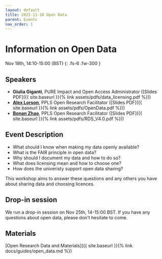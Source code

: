 ```yaml
---
layout: default
title: 2021-11-18 Open Data
parent: Events
nav_order: 1
---
```


# Information on Open Data

Nov 18th, 14:10-15:00 (BST)
{: .fs-6 .fw-300 }

## Speakers

- **Giulia Giganti**, PURE Impact and Open Access Administrator ([Slides PDF]({{ site.baseurl }}{% link assets/pdfs/data_licensing.pdf %}))
- [**Alex Lorson**](https://alex-lorson.github.io), PPLS Open Research Facilitator ([Slides PDF]({{ site.baseurl }}{% link assets/pdfs/OpenData.pdf %}))
- [**Bonan Zhao**](https://www.bramleylab.ppls.ed.ac.uk/member/bonan/), PPLS Open Research Facilitator ([Slides PDF]({{ site.baseurl }}{% link assets/pdfs/RDS_V4.0.pdf %}))

## Event Description

- What should I know when making my data openly available?
- What is the FAIR principle in open data?
- Why should I document my data and how to do so?
- What does licensing mean and how to choose one?
- How does the univeristy support open data sharing?

This workshop aims to answer these questions and any others you have about sharing data and choosing licences.

## Drop-in session

We run a drop-in session on Nov 25th, 14-15:00 BST.
If you have any questions about open data, please don't hesitate to come.

## Materials

[Open Research Data and Materials]({{ site.baseurl }}{% link docs/guides/open_data.md %})
